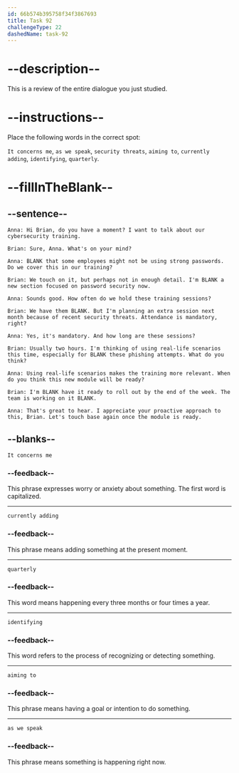 ```yaml
---
id: 66b574b395758f34f3867693
title: Task 92
challengeType: 22
dashedName: task-92
---
```

# --description--

This is a review of the entire dialogue you just studied. 

# --instructions--

Place the following words in the correct spot:

`It concerns me`, `as we speak`, `security threats`, `aiming to`, `currently adding`, `identifying`, `quarterly`.

# --fillInTheBlank--

## --sentence--

`Anna: Hi Brian, do you have a moment? I want to talk about our cybersecurity training.`

`Brian: Sure, Anna. What's on your mind?`

`Anna: BLANK that some employees might not be using strong passwords. Do we cover this in our training?`

`Brian: We touch on it, but perhaps not in enough detail. I'm BLANK a new section focused on password security now.`

`Anna: Sounds good. How often do we hold these training sessions?`

`Brian: We have them BLANK. But I'm planning an extra session next month because of recent security threats. Attendance is mandatory, right?`

`Anna: Yes, it's mandatory. And how long are these sessions?`

`Brian: Usually two hours. I'm thinking of using real-life scenarios this time, especially for BLANK these phishing attempts. What do you think?`

`Anna: Using real-life scenarios makes the training more relevant. When do you think this new module will be ready?`

`Brian: I'm BLANK have it ready to roll out by the end of the week. The team is working on it BLANK.`

`Anna: That's great to hear. I appreciate your proactive approach to this, Brian. Let's touch base again once the module is ready.`

## --blanks--

`It concerns me`

### --feedback--

This phrase expresses worry or anxiety about something. The first word is capitalized.

---

`currently adding`

### --feedback--

This phrase means adding something at the present moment.

---

`quarterly`

### --feedback--

This word means happening every three months or four times a year.

---

`identifying`

### --feedback--

This word refers to the process of recognizing or detecting something.

---

`aiming to`

### --feedback--

This phrase means having a goal or intention to do something.

---

`as we speak`

### --feedback--

This phrase means something is happening right now.
